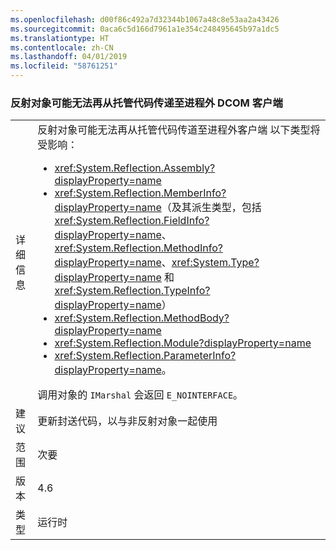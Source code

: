 ```yaml
---
ms.openlocfilehash: d00f86c492a7d32344b1067a48c8e53aa2a43426
ms.sourcegitcommit: 0aca6c5d166d7961a1e354c248495645b97a1dc5
ms.translationtype: HT
ms.contentlocale: zh-CN
ms.lasthandoff: 04/01/2019
ms.locfileid: "58761251"
---
```

### <a name="reflection-objects-can-no-longer-be-passed-from-managed-code-to-out-of-process-dcom-clients"></a>反射对象可能无法再从托管代码传递至进程外 DCOM 客户端

|   |   |
|---|---|
|详细信息|反射对象可能无法再从托管代码传道至进程外客户端 以下类型将受影响：<ul><li><xref:System.Reflection.Assembly?displayProperty=name></li><li><xref:System.Reflection.MemberInfo?displayProperty=name>（及其派生类型，包括 <xref:System.Reflection.FieldInfo?displayProperty=name>、<xref:System.Reflection.MethodInfo?displayProperty=name>、<xref:System.Type?displayProperty=name> 和 <xref:System.Reflection.TypeInfo?displayProperty=name>）</li><li><xref:System.Reflection.MethodBody?displayProperty=name></li><li><xref:System.Reflection.Module?displayProperty=name></li><li><xref:System.Reflection.ParameterInfo?displayProperty=name>。</li></ul>调用对象的 <code>IMarshal</code> 会返回 <code>E_NOINTERFACE</code>。|
|建议|更新封送代码，以与非反射对象一起使用|
|范围|次要|
|版本|4.6|
|类型|运行时|

